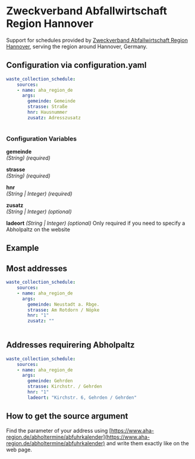 # Zweckverband Abfallwirtschaft Region Hannover

Support for schedules provided by [Zweckverband Abfallwirtschaft Region Hannover](https://www.aha-region.de/), serving the region around Hannover, Germany.

## Configuration via configuration.yaml

```yaml
waste_collection_schedule:
    sources:
    - name: aha_region_de
      args:
        gemeinde: Gemeinde
        strasse: Straße
        hnr: Hausnummer
        zusatz: Adresszusatz
        
```

### Configuration Variables

**gemeinde**  
*(String) (required)*

**strasse**  
*(String) (required)*

**hnr**  
*(String | Integer) (required)*

**zusatz**  
*(String | Integer) (optional)*

**ladeort**
*(String | Integer) (optional)*  Only required if you need to specify a Abholpaltz on the website

## Example

## Most addresses

```yaml
waste_collection_schedule:
    sources:
    - name: aha_region_de
      args:
        gemeinde: Neustadt a. Rbge.
        strasse: Am Rotdorn / Nöpke
        hnr: "1"
        zusatz: ""
        
```

## Addresses requirering Abholpaltz

```yaml
waste_collection_schedule:
    sources:
    - name: aha_region_de
      args:
        gemeinde: Gehrden
        strasse: Kirchstr. / Gehrden
        hnr: "1"
        ladeort: "Kirchstr. 6, Gehrden / Gehrden"
```

## How to get the source argument

Find the parameter of your address using [https://www.aha-region.de/abholtermine/abfuhrkalender](https://www.aha-region.de/abholtermine/abfuhrkalender) and write them exactly like on the web page.
